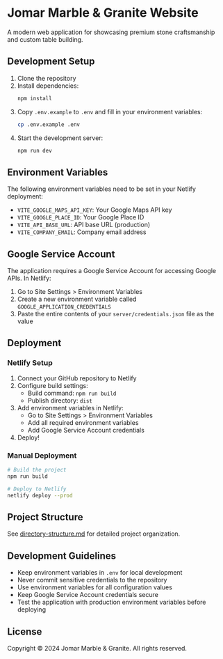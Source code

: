 # Jomar Marble & Granite Website

A modern web application for showcasing premium stone craftsmanship and custom table building.

## Development Setup

1. Clone the repository
2. Install dependencies:
   ```bash
   npm install
   ```
3. Copy `.env.example` to `.env` and fill in your environment variables:
   ```bash
   cp .env.example .env
   ```
4. Start the development server:
   ```bash
   npm run dev
   ```

## Environment Variables

The following environment variables need to be set in your Netlify deployment:

- `VITE_GOOGLE_MAPS_API_KEY`: Your Google Maps API key
- `VITE_GOOGLE_PLACE_ID`: Your Google Place ID
- `VITE_API_BASE_URL`: API base URL (production)
- `VITE_COMPANY_EMAIL`: Company email address

## Google Service Account

The application requires a Google Service Account for accessing Google APIs. In Netlify:

1. Go to Site Settings > Environment Variables
2. Create a new environment variable called `GOOGLE_APPLICATION_CREDENTIALS`
3. Paste the entire contents of your `server/credentials.json` file as the value

## Deployment

### Netlify Setup

1. Connect your GitHub repository to Netlify
2. Configure build settings:
   - Build command: `npm run build`
   - Publish directory: `dist`
3. Add environment variables in Netlify:
   - Go to Site Settings > Environment Variables
   - Add all required environment variables
   - Add Google Service Account credentials
4. Deploy!

### Manual Deployment

```bash
# Build the project
npm run build

# Deploy to Netlify
netlify deploy --prod
```

## Project Structure

See [directory-structure.md](src/directory-structure.md) for detailed project organization.

## Development Guidelines

- Keep environment variables in `.env` for local development
- Never commit sensitive credentials to the repository
- Use environment variables for all configuration values
- Keep Google Service Account credentials secure
- Test the application with production environment variables before deploying

## License

Copyright © 2024 Jomar Marble & Granite. All rights reserved.